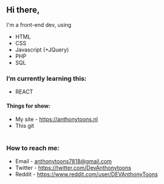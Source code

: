 ## Hi there,
I'm a front-end dev, using
- HTML
- CSS
- Javascript (+JQuery)
- PHP
- SQL

### I’m currently learning this:
- REACT

#### Things for show:
- My site - https://anthonytoons.nl
- This git
#
### How to reach me: 
- Email - anthonytoons7818@gmail.com
- Twitter - https://twitter.com/DevAnthonytoons
- Reddit - https://www.reddit.com/user/DEVAnthonyToons
